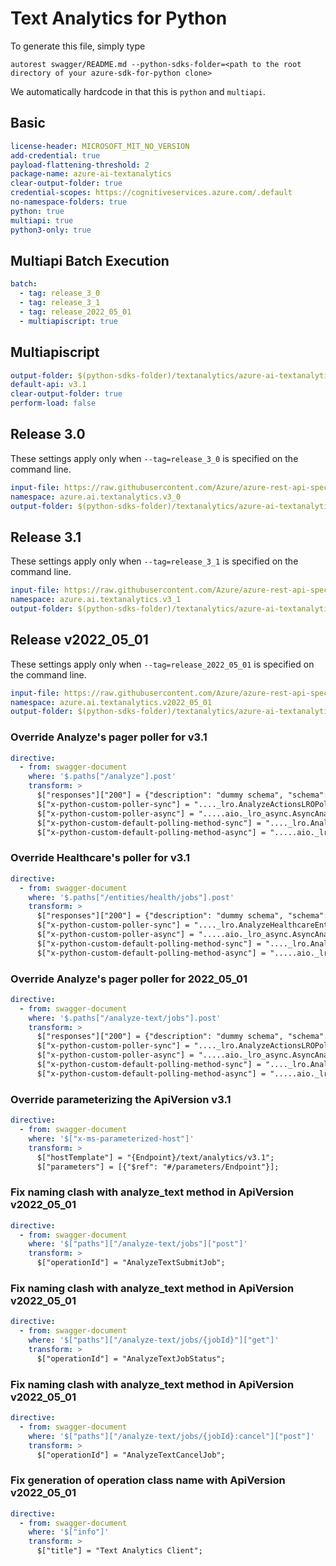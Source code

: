 # Text Analytics for Python

To generate this file, simply type

```
autorest swagger/README.md --python-sdks-folder=<path to the root directory of your azure-sdk-for-python clone>
```

We automatically hardcode in that this is `python` and `multiapi`.

## Basic

```yaml
license-header: MICROSOFT_MIT_NO_VERSION
add-credential: true
payload-flattening-threshold: 2
package-name: azure-ai-textanalytics
clear-output-folder: true
credential-scopes: https://cognitiveservices.azure.com/.default
no-namespace-folders: true
python: true
multiapi: true
python3-only: true
```

## Multiapi Batch Execution

```yaml $(multiapi)
batch:
  - tag: release_3_0
  - tag: release_3_1
  - tag: release_2022_05_01
  - multiapiscript: true
```

## Multiapiscript

```yaml $(multiapiscript)
output-folder: $(python-sdks-folder)/textanalytics/azure-ai-textanalytics/azure/ai/textanalytics/_generated/
default-api: v3.1
clear-output-folder: true
perform-load: false
```

## Release 3.0

These settings apply only when `--tag=release_3_0` is specified on the command line.

```yaml $(tag) == 'release_3_0'
input-file: https://raw.githubusercontent.com/Azure/azure-rest-api-specs/main/specification/cognitiveservices/data-plane/TextAnalytics/stable/v3.0/TextAnalytics.json
namespace: azure.ai.textanalytics.v3_0
output-folder: $(python-sdks-folder)/textanalytics/azure-ai-textanalytics/azure/ai/textanalytics/_generated/v3_0
```

## Release 3.1

These settings apply only when `--tag=release_3_1` is specified on the command line.

```yaml $(tag) == 'release_3_1'
input-file: https://raw.githubusercontent.com/Azure/azure-rest-api-specs/main/specification/cognitiveservices/data-plane/TextAnalytics/stable/v3.1/TextAnalytics.json
namespace: azure.ai.textanalytics.v3_1
output-folder: $(python-sdks-folder)/textanalytics/azure-ai-textanalytics/azure/ai/textanalytics/_generated/v3_1
```

## Release v2022_05_01

These settings apply only when `--tag=release_2022_05_01` is specified on the command line.

```yaml $(tag) == 'release_2022_05_01'
input-file: https://raw.githubusercontent.com/Azure/azure-rest-api-specs/main/specification/cognitiveservices/data-plane/Language/stable/2022-05-01/textanalytics.json
namespace: azure.ai.textanalytics.v2022_05_01
output-folder: $(python-sdks-folder)/textanalytics/azure-ai-textanalytics/azure/ai/textanalytics/_generated/v2022_05_01
```

### Override Analyze's pager poller for v3.1

```yaml
directive:
  - from: swagger-document
    where: '$.paths["/analyze"].post'
    transform: >
      $["responses"]["200"] = {"description": "dummy schema", "schema": {"$ref": "#/definitions/AnalyzeJobState"}};
      $["x-python-custom-poller-sync"] = "...._lro.AnalyzeActionsLROPoller";
      $["x-python-custom-poller-async"] = ".....aio._lro_async.AsyncAnalyzeActionsLROPoller";
      $["x-python-custom-default-polling-method-sync"] = "...._lro.AnalyzeActionsLROPollingMethod";
      $["x-python-custom-default-polling-method-async"] = ".....aio._lro_async.AsyncAnalyzeActionsLROPollingMethod";
```

### Override Healthcare's poller for v3.1

```yaml
directive:
  - from: swagger-document
    where: '$.paths["/entities/health/jobs"].post'
    transform: >
      $["responses"]["200"] = {"description": "dummy schema", "schema": {"$ref": "#/definitions/HealthcareJobState"}};
      $["x-python-custom-poller-sync"] = "...._lro.AnalyzeHealthcareEntitiesLROPoller";
      $["x-python-custom-poller-async"] = ".....aio._lro_async.AsyncAnalyzeHealthcareEntitiesLROPoller";
      $["x-python-custom-default-polling-method-sync"] = "...._lro.AnalyzeHealthcareEntitiesLROPollingMethod";
      $["x-python-custom-default-polling-method-async"] = ".....aio._lro_async.AsyncAnalyzeHealthcareEntitiesLROPollingMethod";
```

### Override Analyze's pager poller for 2022_05_01

```yaml
directive:
  - from: swagger-document
    where: '$.paths["/analyze-text/jobs"].post'
    transform: >
      $["responses"]["200"] = {"description": "dummy schema", "schema": {"$ref": "#/definitions/AnalyzeTextJobState"}};
      $["x-python-custom-poller-sync"] = "...._lro.AnalyzeActionsLROPoller";
      $["x-python-custom-poller-async"] = ".....aio._lro_async.AsyncAnalyzeActionsLROPoller";
      $["x-python-custom-default-polling-method-sync"] = "...._lro.AnalyzeActionsLROPollingMethod";
      $["x-python-custom-default-polling-method-async"] = ".....aio._lro_async.AsyncAnalyzeActionsLROPollingMethod";
```


### Override parameterizing the ApiVersion v3.1

```yaml $(tag) == 'release_3_1'
directive:
  - from: swagger-document
    where: '$["x-ms-parameterized-host"]'
    transform: >
      $["hostTemplate"] = "{Endpoint}/text/analytics/v3.1";
      $["parameters"] = [{"$ref": "#/parameters/Endpoint"}];
```

### Fix naming clash with analyze_text method in ApiVersion v2022_05_01

```yaml $(tag) == 'release_2022_05_01'
directive:
  - from: swagger-document
    where: '$["paths"]["/analyze-text/jobs"]["post"]'
    transform: >
      $["operationId"] = "AnalyzeTextSubmitJob";
```

### Fix naming clash with analyze_text method in ApiVersion v2022_05_01

```yaml $(tag) == 'release_2022_05_01'
directive:
  - from: swagger-document
    where: '$["paths"]["/analyze-text/jobs/{jobId}"]["get"]'
    transform: >
      $["operationId"] = "AnalyzeTextJobStatus";
```

### Fix naming clash with analyze_text method in ApiVersion v2022_05_01

```yaml $(tag) == 'release_2022_05_01'
directive:
  - from: swagger-document
    where: '$["paths"]["/analyze-text/jobs/{jobId}:cancel"]["post"]'
    transform: >
      $["operationId"] = "AnalyzeTextCancelJob";
```

### Fix generation of operation class name with ApiVersion v2022_05_01

```yaml $(tag) == 'release_2022_05_01'
directive:
  - from: swagger-document
    where: '$["info"]'
    transform: >
      $["title"] = "Text Analytics Client";
```
